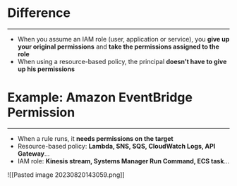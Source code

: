 # Difference
---

* When you assume an IAM role (user, application or service), you **give up your original permissions** and **take the permissions assigned to the role**
* When using a resource-based policy, the principal **doesn’t have to give up his permissions**

# Example: Amazon EventBridge Permission
---

* When a rule runs, it **needs permissions on the target**
* Resource-based policy: **Lambda, SNS, SQS, CloudWatch Logs, API Gateway**…
* IAM role: **Kinesis stream, Systems Manager Run Command, ECS task**…

![[Pasted image 20230820143059.png]]
